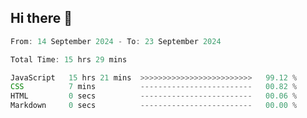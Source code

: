 ## Hi there 👋
<!--START_SECTION:Muni-->

```Javascript
From: 14 September 2024 - To: 23 September 2024

Total Time: 15 hrs 29 mins

JavaScript   15 hrs 21 mins  >>>>>>>>>>>>>>>>>>>>>>>>>   99.12 %
CSS          7 mins          -------------------------   00.82 %
HTML         0 secs          -------------------------   00.06 %
Markdown     0 secs          -------------------------   00.00 %
```

<!--END_SECTION:Muni-->
